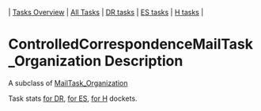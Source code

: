 | [Tasks Overview](tasks-overview.md) | [All Tasks](../alltasks.md) | [DR tasks](../docs-DR/tasklist.md) | [ES tasks](../docs-ES/tasklist.md) | [H tasks](../docs-H/tasklist.md) |

# ControlledCorrespondenceMailTask_Organization Description

A subclass of [MailTask_Organization](MailTask_Organization.md)

Task stats [for DR](../docs-DR/ControlledCorrespondenceMailTask_Organization.md), [for ES](../docs-ES/ControlledCorrespondenceMailTask_Organization.md), [for H](../docs-H/ControlledCorrespondenceMailTask_Organization.md) dockets.

